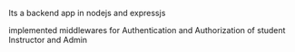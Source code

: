 Its a backend app in nodejs and expressjs 

implemented middlewares for Authentication and Authorization of student Instructor and Admin
